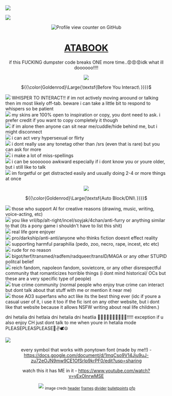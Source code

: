 <img src="https://i.ibb.co/YTdLc7Cc/Untitled140.png">

<img 
src="https://i.ibb.co/RTqMLzP7/Image-3.png">

<div align="center">
  
![Profile view counter on GitHub](https://komarev.com/ghpvc/?username=eveleen-evee&color=yellow&style=plastic&label=⠀⠀🔆⠀⠀)

# [ATABOOK](https://eveleen.atabook.org/)

if this FUCKING dumpster code breaks ONE more time..😡😡😡idk what ill doooooo!!!!


<img src="https://i.ibb.co/NgvpmDs6/Image-1.png"> <br/>


${{\color{Goldenrod}\Large{\textsf{Before You Interact\ \}}}}\$
</div>

<img src="https://i.ibb.co/0VXdycBB/tumblr-8635b9969b67ff00a0c70bda53dceac8-fdeeb76e-75.webp"> WHISPER TO INTERACT!! if im not actively moving aroound or talking then im most likely off-tab. beware i can take a little bit to respond to whispers so be patient<br/>
<img src="https://i.ibb.co/0VXdycBB/tumblr-8635b9969b67ff00a0c70bda53dceac8-fdeeb76e-75.webp"> my skins are 100% open to inspiration or copy, you dont need to ask. i prefer credit if you want to copy completely it though<br/>
<img src="https://i.ibb.co/0VXdycBB/tumblr-8635b9969b67ff00a0c70bda53dceac8-fdeeb76e-75.webp"> if im alone then anyone can sit near me/cuddle/hide behind me, but i might disconnect<br/>
<img src="https://i.ibb.co/0VXdycBB/tumblr-8635b9969b67ff00a0c70bda53dceac8-fdeeb76e-75.webp"> i can act very hypersexual or flirty<br/>
<img src="https://i.ibb.co/0VXdycBB/tumblr-8635b9969b67ff00a0c70bda53dceac8-fdeeb76e-75.webp"> i dont really use any tonetag other than /srs (even that is rare) but you can ask for more<br/>
<img src="https://i.ibb.co/0VXdycBB/tumblr-8635b9969b67ff00a0c70bda53dceac8-fdeeb76e-75.webp"> i make a lot of miss-spellings<br/>
<img src="https://i.ibb.co/0VXdycBB/tumblr-8635b9969b67ff00a0c70bda53dceac8-fdeeb76e-75.webp"> i can be sooooooo awkward especially if i dont know you or youre older, but i still like to talk<br/>
<img src="https://i.ibb.co/0VXdycBB/tumblr-8635b9969b67ff00a0c70bda53dceac8-fdeeb76e-75.webp"> im forgetful or get distracted easily and usually doing 2-4 or more things at once<br/>

<div align="center">

<img src="https://i.ibb.co/LdBybRLq/tumblr-0116d0e6e0905585281ef2d10d591a13-f6fe3be9-1280.png">

 ${{\color{Goldenrod}\Large{\textsf{Auto Block/DNI\ \}}}}\$

</div>
 
<img src="https://i.ibb.co/YB7FnbTT/tumblr-a5bf618c2fb67b93809ff3e53049ad89-ca69a782-75.webp"> those who support AI for creative reasons (drawing, music, writing, voice-acting, etc)<br/>
<img src="https://i.ibb.co/YB7FnbTT/tumblr-a5bf618c2fb67b93809ff3e53049ad89-ca69a782-75.webp"> you like vril/bp/alt-right/incel/soyjak/4chan/anti-furry or anything similar to that (its a pony game i shouldn't have to list this shit)<br/>
<img src="https://i.ibb.co/YB7FnbTT/tumblr-a5bf618c2fb67b93809ff3e53049ad89-ca69a782-75.webp"> real life gore enjoyer<br/>
<img src="https://i.ibb.co/YB7FnbTT/tumblr-a5bf618c2fb67b93809ff3e53049ad89-ca69a782-75.webp"> pro/darkship/anti-anti/anyone who thinks fiction doesnt effect reality<br/>
<img src="https://i.ibb.co/YB7FnbTT/tumblr-a5bf618c2fb67b93809ff3e53049ad89-ca69a782-75.webp"> supporting harmful paraphilia (pedo, zoo, necro, rape, incest, etc etc)<br/>
<img src="https://i.ibb.co/YB7FnbTT/tumblr-a5bf618c2fb67b93809ff3e53049ad89-ca69a782-75.webp"> rude for no reason<br/>
<img src="https://i.ibb.co/YB7FnbTT/tumblr-a5bf618c2fb67b93809ff3e53049ad89-ca69a782-75.webp"> bigot/terf/transmed/radfem/radqueer/transID/MAGA or any other STUPID politcal belief<br/>
<img src="https://i.ibb.co/YB7FnbTT/tumblr-a5bf618c2fb67b93809ff3e53049ad89-ca69a782-75.webp"> reich fandom, napoleon fandom, sovietcore, or any other disrespectful community that romanticizes horrible things (i dont mind historical/ OCs but these are a very specific type of people)<br/>
<img src="https://i.ibb.co/YB7FnbTT/tumblr-a5bf618c2fb67b93809ff3e53049ad89-ca69a782-75.webp"> true crime community (normal people who enjoy true crime can interact but dont talk about that stuff with me or mention it near me)<br/>
<img src="https://i.ibb.co/YB7FnbTT/tumblr-a5bf618c2fb67b93809ff3e53049ad89-ca69a782-75.webp"> those AO3 superfans who act like its the best thing ever (idc if youre a casual user of it, i use it too if the fic isnt on any other website, but i dont like that website because it allows NSFW writing about real life children.) <br/>

dni hetalia dni hetlaia dni hetalia dni heatlia 🫤🫤🫤🫤🫤🫤🫤🫤🫤🫤!!!!! exception if u also enjoy CH just dont talk to me when youre in hetalia mode PLEASEPLEASPLEASE🥹✌️🕊️☮️

<img src="https://i.ibb.co/LdBybRLq/tumblr-0116d0e6e0905585281ef2d10d591a13-f6fe3be9-1280.png">
<div align="center">

every symbol that works with ponytown font (made by me!!) -
https://docs.google.com/document/d/1mqCso9V14Jiu9uJ-zu72eOJN9mw9CE1OfSrlp9krPF0/edit?usp=sharing

watch this it has ME in it -
https://www.youtube.com/watch?v=yExOlnrwMSE

‎‎
<img src="https://i.ibb.co/m5LjLxTB/Image-2.png">
<sub>image creds
[header](https://finelythreadedsky.tumblr.com/post/156318898162/boris-anikin-1947)
[frames](https://www.tumblr.com/xycrowlo/790859748281122816/hi-i-made-things-credit-appreciated-but-not)
[divider](https://www.tumblr.com/strangergraphics/792142277393956864/hello-i-was-wondering-if-you-could-do)
[bulletpoints](https://www.tumblr.com/emojinator/740310225452711936/yellow-pixels)
[pfp](https://ca.pinterest.com/pin/1829656094550338/)
</div>
